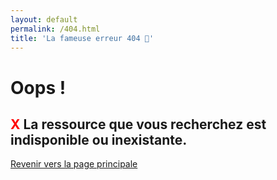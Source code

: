 ```yaml
---
layout: default
permalink: /404.html
title: 'La fameuse erreur 404 🤔'
---
```


# Oops !
## <span style="color:red;font-weight:bold;">X</span> La ressource que vous recherchez est indisponible ou inexistante.

[Revenir vers la page principale](/)